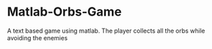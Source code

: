 # Matlab-Orbs-Game
A text based game using matlab. The player collects all the orbs while avoiding the enemies
